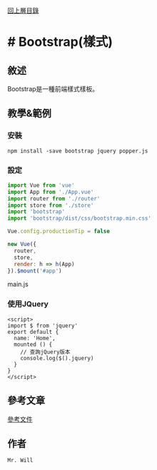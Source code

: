 [回上層目錄](../README.md)

# # Bootstrap(樣式)

## **敘述**
Bootstrap是一種前端樣式樣板。

## **教學&範例**
### 安裝
```
npm install -save bootstrap jquery popper.js
```

### 設定
```js
import Vue from 'vue'
import App from './App.vue'
import router from './router'
import store from './store'
import 'bootstrap'
import 'bootstrap/dist/css/bootstrap.min.css'

Vue.config.productionTip = false

new Vue({
  router,
  store,
  render: h => h(App)
}).$mount('#app')
```
main.js

### 使用JQuery
```vue
<script>
import $ from 'jquery'
export default {
  name: 'Home',
  mounted () {
    // 查詢jQuery版本
    console.log($().jquery)
  }
}
</script>
```

## **參考文章**
[參考文件](網址)

## **作者**
`Mr. Will`
